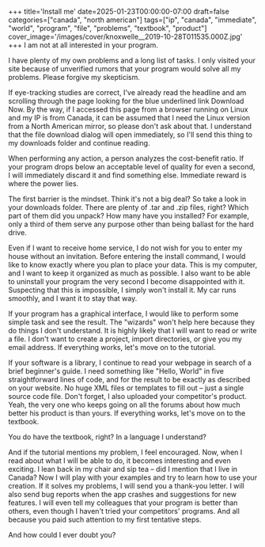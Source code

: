 +++
title='Install me'
date=2025-01-23T00:00:00-07:00
draft=false
categories=["canada", "north american"]
tags=["ip", "canada", "immediate", "world", "program", "file", "problems", "textbook", "product"]
cover_image='/images/cover/knoxwelle__2019-10-28T011535.000Z.jpg'
+++
I am not at all interested in your program.

I have plenty of my own problems and a long list of tasks. I only visited your site because of unverified rumors that your program would solve all my problems. Please forgive my skepticism.

If eye-tracking studies are correct, I've already read the headline and am scrolling through the page looking for the blue underlined link Download Now. By the way, if I accessed this page from a browser running on Linux and my IP is from Canada, it can be assumed that I need the Linux version from a North American mirror, so please don't ask about that. I understand that the file download dialog will open immediately, so I'll send this thing to my downloads folder and continue reading.

When performing any action, a person analyzes the cost-benefit ratio. If your program drops below an acceptable level of quality for even a second, I will immediately discard it and find something else. Immediate reward is where the power lies.

The first barrier is the mindset. Think it's not a big deal? So take a look in your downloads folder. There are plenty of .tar and .zip files, right? Which part of them did you unpack? How many have you installed? For example, only a third of them serve any purpose other than being ballast for the hard drive.

Even if I want to receive home service, I do not wish for you to enter my house without an invitation. Before entering the install command, I would like to know exactly where you plan to place your data. This is my computer, and I want to keep it organized as much as possible. I also want to be able to uninstall your program the very second I become disappointed with it. Suspecting that this is impossible, I simply won't install it. My car runs smoothly, and I want it to stay that way.

If your program has a graphical interface, I would like to perform some simple task and see the result. The "wizards" won't help here because they do things I don't understand. It is highly likely that I will want to read or write a file. I don't want to create a project, import directories, or give you my email address. If everything works, let's move on to the tutorial.

If your software is a library, I continue to read your webpage in search of a brief beginner's guide. I need something like "Hello, World" in five straightforward lines of code, and for the result to be exactly as described on your website. No huge XML files or templates to fill out – just a single source code file. Don't forget, I also uploaded your competitor's product. Yeah, the very one who keeps going on all the forums about how much better his product is than yours. If everything works, let's move on to the textbook.

You do have the textbook, right? In a language I understand?

And if the tutorial mentions my problem, I feel encouraged. Now, when I read about what I will be able to do, it becomes interesting and even exciting. I lean back in my chair and sip tea – did I mention that I live in Canada? Now I will play with your examples and try to learn how to use your creation. If it solves my problems, I will send you a thank-you letter. I will also send bug reports when the app crashes and suggestions for new features. I will even tell my colleagues that your program is better than others, even though I haven't tried your competitors' programs. And all because you paid such attention to my first tentative steps.

And how could I ever doubt you?